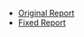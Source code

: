 - [Original Report](https://github.com/zjplab/Computational-Statistics-/blob/master/Maximum%20Likelihood%20Estimators/MLE.pdf)
- [Fixed Report](https://github.com/zjplab/Computational-Statistics-/blob/master/Maximum%20Likelihood%20Estimators/MLE_new.pdf)
